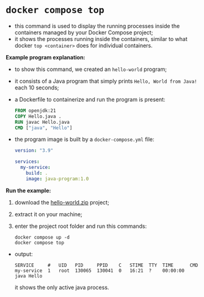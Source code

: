 # `docker compose top`

- this command is used to display the running processes inside the containers managed by your Docker Compose project;
- it shows the processes running inside the containers, similar to what docker `top <container>` does for individual containers.

**Example program explanation:**

- to show this command, we created an `hello-world` program;
- it consists of a Java program that simply prints `Hello, World from Java!` each 10 seconds;
- a Dockerfile to containerize and run the program is present:

    ```dockerfile
    FROM openjdk:21
    COPY Hello.java .
    RUN javac Hello.java
    CMD ["java", "Hello"]
    ```


- the program image is built by a `docker-compose.yml` file:

    ```yaml
    version: "3.9"
    
    services:
      my-service:
        build: .
        image: java-program:1.0
    ```

**Run the example:**

1. download the [hello-world.zip](resources/hello-world.zip) project;
2. extract it on your machine;
3. enter the project root folder and run this commands:

    ```commandline
    docker compose up -d
    docker compose top
    ```

- output:

    ```commandline
    SERVICE     #   UID   PID     PPID    C   STIME  TTY  TIME      CMD
    my-service  1   root  130065  130041  0   16:21  ?    00:00:00  java Hello
    ```

    it shows the only active java process.
